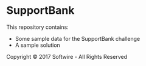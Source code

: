 # SupportBank

This repository contains:

* Some sample data for the SupportBank challenge
* A sample solution

Copyright © 2017 Softwire - All Rights Reserved
